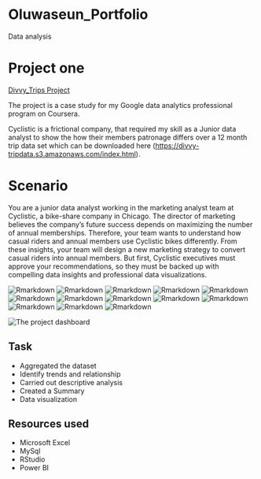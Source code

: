 

# Oluwaseun_Portfolio
Data analysis

# Project one

[Divvy_Trips Project](https://github.com/Seped28/Oluwaseun_Portfolio)

The project is a case study for my Google data analytics professional program on Coursera.

Cyclistic is a frictional company, that required my skill as a Junior data analyst to show the how their members patronage differs over a 12 month trip data set which can be downloaded here (https://divvy-tripdata.s3.amazonaws.com/index.html).

# Scenario
You are a junior data analyst working in the marketing analyst team at Cyclistic, a bike-share company in Chicago. The director of marketing believes the company’s future success depends on maximizing the number of annual memberships. Therefore, your team wants to understand how casual riders and annual members use Cyclistic bikes differently. 
From these insights, your team will design a new marketing strategy to convert casual riders into annual members. But first, Cyclistic executives must approve your recommendations, so they must be backed up with compelling data insights and professional data visualizations.


![Rmarkdown](https://github.com/Seped28/Oluwaseun_Portfolio/blob/main/Divvy_trips_Project/Rmrk1.png)
![Rmarkdown](https://github.com/Seped28/Oluwaseun_Portfolio/blob/main/Divvy_trips_Project/Rmrk2.png)
![Rmarkdown](https://github.com/Seped28/Oluwaseun_Portfolio/blob/main/Divvy_trips_Project/Rmrk3.png)
![Rmarkdown](https://github.com/Seped28/Oluwaseun_Portfolio/blob/main/Divvy_trips_Project/Rmrk4.png)
![Rmarkdown](https://github.com/Seped28/Oluwaseun_Portfolio/blob/main/Divvy_trips_Project/Rmrk5.png)
![Rmarkdown](https://github.com/Seped28/Oluwaseun_Portfolio/blob/main/Divvy_trips_Project/Rmrk6.png)
![Rmarkdown](https://github.com/Seped28/Oluwaseun_Portfolio/blob/main/Divvy_trips_Project/Rmrk7.png)
![Rmarkdown](https://github.com/Seped28/Oluwaseun_Portfolio/blob/main/Divvy_trips_Project/Rmrk8.png)
![Rmarkdown](https://github.com/Seped28/Oluwaseun_Portfolio/blob/main/Divvy_trips_Project/Rmrk9.png)
![Rmarkdown](https://github.com/Seped28/Oluwaseun_Portfolio/blob/main/Divvy_trips_Project/Rmrk10.png)
![Rmarkdown](https://github.com/Seped28/Oluwaseun_Portfolio/blob/main/Divvy_trips_Project/Rmrk11.png)
![Rmarkdown](https://github.com/Seped28/Oluwaseun_Portfolio/blob/main/Divvy_trips_Project/Rmrk12.png)
![Rmarkdown](https://github.com/Seped28/Oluwaseun_Portfolio/blob/main/Divvy_trips_Project/Rmrk13.png)

![The project dashboard](https://github.com/Seped28/Oluwaseun_Portfolio/blob/main/Divvy_trips_Project/Case_study_VIZ.png)

##  Task
* Aggregated the dataset 
* Identify trends and relationship
* Carried out descriptive analysis
* Created a Summary
* Data visualization


## Resources used
* Microsoft Excel
* MySql
* RStudio
* Power BI
